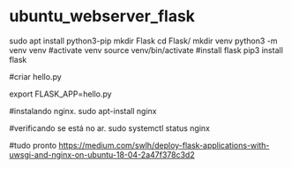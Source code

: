 # ubuntu_webserver_flask
sudo apt install python3-pip
mkdir Flask
cd Flask/
mkdir venv
python3 -m venv venv
#activate venv
source venv/bin/activate
#install flask
pip3 install flask

#criar hello.py

export FLASK_APP=hello.py

#instalando nginx.
sudo apt-install nginx

#verificando se está no ar.
sudo systemctl status nginx

#tudo pronto
https://medium.com/swlh/deploy-flask-applications-with-uwsgi-and-nginx-on-ubuntu-18-04-2a47f378c3d2
